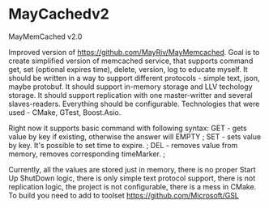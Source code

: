 # MayCachedv2
MayMemCached v2.0

Improved version of https://github.com/MayRiv/MayMemcached.
Goal is to create simplified version of memcached service, that supports command get, set (optional expires time), delete, version, log to educate myself. 
It should be written in a way to support different protocols - simple text, json, maybe protobuf.
It should support in-memory storage and LLV techology storage.
It should support replication with one master-writter and several slaves-readers.
Everything should be configurable.
Technologies that were used - CMake, GTest, Boost.Asio.


Right now it supports basic command with following syntax:
GET <id> - gets value by key if existing, otherwise the answer will EMPTY ;
SET <id> <value> <optional seconds> - sets value by key. It's possible to set time to expire. ; 
DEL <id> - removes value from memory, removes corresponding timeMarker. ;

Currently, all the values are stored just in memory, there is no proper Start Up ShutDown logic, there is only simple text protocol support, there is not replication logic, the project is not configurable, there is a mess in CMake.
To build you need to add to toolset https://github.com/Microsoft/GSL
